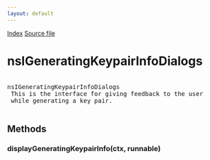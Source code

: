```yaml
---
layout: default
---
```

<div id='links'><a href="../index.html">Index</a>
<a href="http://dxr.mozilla.org/mozilla-central/source/security/manager/ssl/public/nsIGenKeypairInfoDlg.idl">Source file</a>
</div>

# nsIGeneratingKeypairInfoDialogs #
<pre>  
nsIGeneratingKeypairInfoDialogs  
 This is the interface for giving feedback to the user  
 while generating a key pair.  
  
</pre>
## Methods ##

### displayGeneratingKeypairInfo(ctx, runnable) ###
